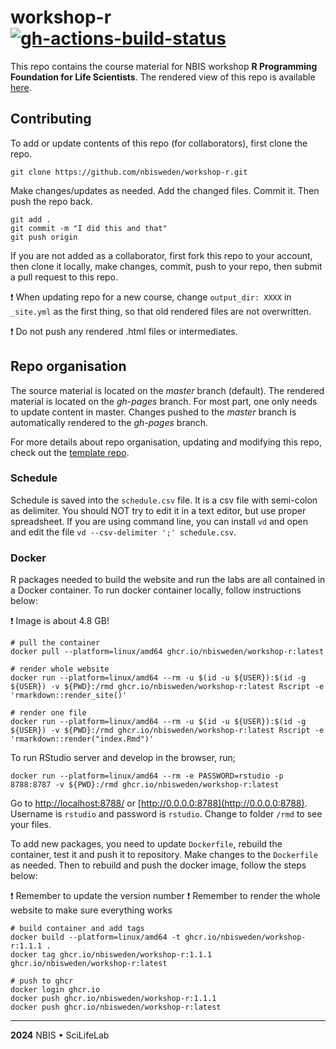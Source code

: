 # workshop-r [![gh-actions-build-status](https://github.com/nbisweden/workshop-r/workflows/build/badge.svg)](https://github.com/nbisweden/workshop-r/actions?workflow=build)

This repo contains the course material for NBIS workshop **R Programming Foundation for Life Scientists**. The rendered view of this repo is available [here](https://nbisweden.github.io/workshop-r/).

## Contributing

To add or update contents of this repo (for collaborators), first clone the repo.

```
git clone https://github.com/nbisweden/workshop-r.git
```

Make changes/updates as needed. Add the changed files. Commit it. Then push the repo back.

```
git add .
git commit -m "I did this and that"
git push origin
```

If you are not added as a collaborator, first fork this repo to your account, then clone it locally, make changes, commit, push to your repo, then submit a pull request to this repo.

:exclamation: When updating repo for a new course, change `output_dir: XXXX` in `_site.yml` as the first thing, so that old rendered files are not overwritten.

:exclamation: Do not push any rendered .html files or intermediates.

## Repo organisation

The source material is located on the *master* branch (default). The rendered material is located on the *gh-pages* branch. For most part, one only needs to update content in master. Changes pushed to the *master* branch is automatically rendered to the *gh-pages* branch.

For more details about repo organisation, updating and modifying this repo, check out the [template repo](https://github.com/royfrancis/workshop-template-rmd-ga).

### Schedule

Schedule is saved into the `schedule.csv` file. It is a csv file with semi-colon as delimiter. You should NOT try to edit it in a text editor, but use proper spreadsheet.
If you are using command line, you can install `vd` and open and edit the file `vd --csv-delimiter ';' schedule.csv`.

### Docker

R packages needed to build the website and run the labs are all contained in a Docker container. To run docker container locally, follow instructions below:

:exclamation: Image is about 4.8 GB!

```
# pull the container
docker pull --platform=linux/amd64 ghcr.io/nbisweden/workshop-r:latest

# render whole website
docker run --platform=linux/amd64 --rm -u $(id -u ${USER}):$(id -g ${USER}) -v ${PWD}:/rmd ghcr.io/nbisweden/workshop-r:latest Rscript -e 'rmarkdown::render_site()'

# render one file
docker run --platform=linux/amd64 --rm -u $(id -u ${USER}):$(id -g ${USER}) -v ${PWD}:/rmd ghcr.io/nbisweden/workshop-r:latest Rscript -e 'rmarkdown::render("index.Rmd")'
```

To run RStudio server and develop in the browser, run;

```
docker run --platform=linux/amd64 --rm -e PASSWORD=rstudio -p 8788:8787 -v ${PWD}:/rmd ghcr.io/nbisweden/workshop-r:latest
```

Go to [http://localhost:8788/](http://localhost:8788/) or [http://0.0.0.0:8788](http://0.0.0.0:8788). Username is `rstudio` and password is `rstudio`. Change to folder `/rmd` to see your files.

To add new packages, you need to update `Dockerfile`, rebuild the container, test it and push it to repository. Make changes to the `Dockerfile` as needed. Then to rebuild and push the docker image, follow the steps below:

:exclamation: Remember to update the version number
:exclamation: Remember to render the whole website to make sure everything works

```
# build container and add tags
docker build --platform=linux/amd64 -t ghcr.io/nbisweden/workshop-r:1.1.1 .
docker tag ghcr.io/nbisweden/workshop-r:1.1.1 ghcr.io/nbisweden/workshop-r:latest

# push to ghcr
docker login ghcr.io
docker push ghcr.io/nbisweden/workshop-r:1.1.1
docker push ghcr.io/nbisweden/workshop-r:latest
```

---

**2024** NBIS • SciLifeLab
